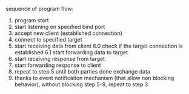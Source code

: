 sequence of program flow:
1. program start
2. start listening on specified bind port
3. accept new client (established connection)
4. connect to specified target
5. start receiving data from client
6.0 check if the target connection is established
6.1 start forwarding data to target
7. start receiving response from target
8. start forwarding response to client
9. repeat to step 5 until both parties done exchange data
10. thanks to event notification mechanism (that allow non blocking behavior), without blocking step 5-9, repeat to step 3
